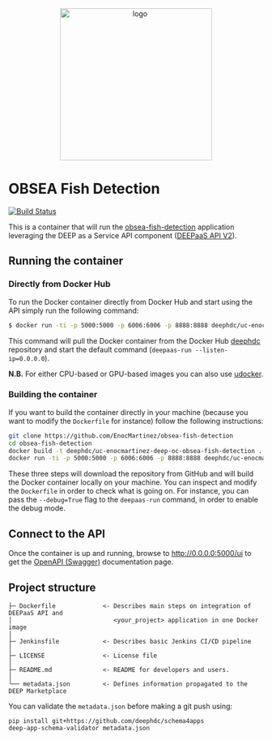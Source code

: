 <div align="center">
<img src="https://marketplace.deep-hybrid-datacloud.eu/images/logo-deep.png" alt="logo" width="300"/>
</div>

# OBSEA Fish Detection
[![Build Status](https://jenkins.indigo-datacloud.eu/buildStatus/icon?job=Pipeline-as-code/DEEP-OC-org/UC-EnocMartinez-DEEP-OC-obsea-fish-detection/master)](https://jenkins.indigo-datacloud.eu/job/Pipeline-as-code/job/DEEP-OC-org/job/UC-EnocMartinez-DEEP-OC-obsea-fish-detection/job/master)

This is a container that will run the [obsea-fish-detection](https://github.com/EnocMartinez/obsea-fish-detection) application leveraging the DEEP as a Service API component ([DEEPaaS API V2](https://github.com/indigo-dc/DEEPaaS)).

    
## Running the container

### Directly from Docker Hub

To run the Docker container directly from Docker Hub and start using the API simply run the following command:

```bash
$ docker run -ti -p 5000:5000 -p 6006:6006 -p 8888:8888 deephdc/uc-enocmartinez-deep-oc-obsea-fish-detection
```

This command will pull the Docker container from the Docker Hub [deephdc](https://hub.docker.com/u/deephdc/) repository and start the default command (`deepaas-run --listen-ip=0.0.0.0`).

**N.B.** For either CPU-based or GPU-based images you can also use [udocker](https://github.com/indigo-dc/udocker).

### Building the container

If you want to build the container directly in your machine (because you want to modify the `Dockerfile` for instance) follow the following instructions:
```bash
git clone https://github.com/EnocMartinez/obsea-fish-detection
cd obsea-fish-detection
docker build -t deephdc/uc-enocmartinez-deep-oc-obsea-fish-detection .
docker run -ti -p 5000:5000 -p 6006:6006 -p 8888:8888 deephdc/uc-enocmartinez-deep-oc-obsea-fish-detection
```

These three steps will download the repository from GitHub and will build the Docker container locally on your machine. You can inspect and modify the `Dockerfile` in order to check what is going on. For instance, you can pass the `--debug=True` flag to the `deepaas-run` command, in order to enable the debug mode.


## Connect to the API

Once the container is up and running, browse to http://0.0.0.0:5000/ui to get the [OpenAPI (Swagger)](https://www.openapis.org/) documentation page.


## Project structure
```
├─ Dockerfile             <- Describes main steps on integration of DEEPaaS API and
│                            <your_project> application in one Docker image
│
├─ Jenkinsfile            <- Describes basic Jenkins CI/CD pipeline
│
├─ LICENSE                <- License file
│
├─ README.md              <- README for developers and users.
│
└── metadata.json         <- Defines information propagated to the DEEP Marketplace
```

You can validate the `metadata.json` before making a git push using:
```shell
pip install git+https://github.com/deephdc/schema4apps
deep-app-schema-validator metadata.json
```
